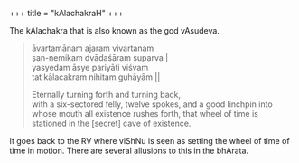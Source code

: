 +++
title = "kAlachakraH"
+++

The kAlachakra that is also known as the god vAsudeva.

> āvartamānam ajaram vivartanam  
> șan-nemikam dvādaśāram suparva |  
> yasyedam āsye pariyāti viśvam  
> tat kālacakram nihitam guhāyām ||  
> 
> Eternally turning forth and turning back,  
> with a six-sectored felly, twelve spokes, and a good linchpin into whose mouth all existence rushes forth, that wheel of time is stationed in the [secret] cave of existence.

It goes back to the RV where viShNu is seen as setting the wheel of time of time in motion. There are several allusions to this in the bhArata.